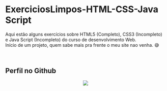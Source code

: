 # ExerciciosLimpos-HTML-CSS-Java Script
Aqui estão alguns exercícios sobre HTML5 (Completo), CSS3 (Incompleto) e Java Script (Incompleto) do curso de desenvolvimento Web.\
Início de um projeto, quem sabe mais pra frente o meu site nao venha. :sweat_smile:

&nbsp;&nbsp;&nbsp;&nbsp;&nbsp;&nbsp;&nbsp;&nbsp;&nbsp;&nbsp;&nbsp;&nbsp;&nbsp;&nbsp;&nbsp;&nbsp;&nbsp;&nbsp;&nbsp;&nbsp;

## Perfil no Github

<p align="center">
    <a href="https://github.com/CMLeonardo">
        <img  src="https://img.shields.io/badge/GitHub-100000?style=for-the-badge&logo=github&logoColor=white&link=https://https://github.com/CMLeonardo">
    </a>
